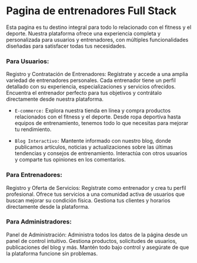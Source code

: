 # Pagina de entrenadores Full Stack

Esta pagina es tu destino integral para todo lo relacionado con el fitness y el deporte. Nuestra plataforma ofrece una experiencia completa y personalizada para usuarios y entrenadores, con múltiples funcionalidades diseñadas para satisfacer todas tus necesidades.

### Para Usuarios:

Registro y Contratación de Entrenadores: Regístrate y accede a una amplia variedad de entrenadores personales. Cada entrenador tiene un perfil detallado con su experiencia, especializaciones y servicios ofrecidos. Encuentra el entrenador perfecto para tus objetivos y contrátalo directamente desde nuestra plataforma.

+ `E-commerce:` Explora nuestra tienda en línea y compra productos relacionados con el fitness y el deporte. Desde ropa deportiva hasta equipos de entrenamiento, tenemos todo lo que necesitas para mejorar tu rendimiento.

+ `Blog Interactivo:` Mantente informado con nuestro blog, donde publicamos artículos, noticias y actualizaciones sobre las últimas tendencias y consejos de entrenamiento. Interactúa con otros usuarios y comparte tus opiniones en los comentarios.

### Para Entrenadores:

Registro y Oferta de Servicios: Regístrate como entrenador y crea tu perfil profesional. Ofrece tus servicios a una comunidad activa de usuarios que buscan mejorar su condición física. Gestiona tus clientes y horarios directamente desde la plataforma.

### Para Administradores:

Panel de Administración: Administra todos los datos de la página desde un panel de control intuitivo. Gestiona productos, solicitudes de usuarios, publicaciones del blog y más. Mantén todo bajo control y asegúrate de que la plataforma funcione sin problemas.